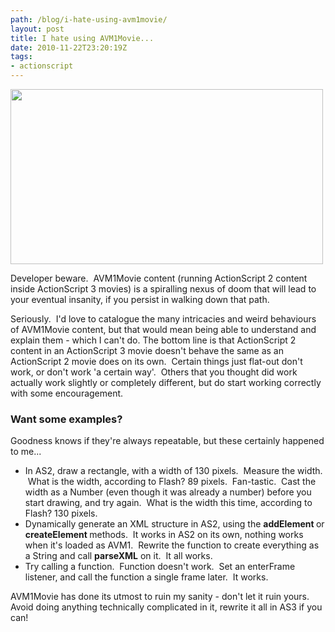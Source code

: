 ```yaml
---
path: /blog/i-hate-using-avm1movie/
layout: post
title: I hate using AVM1Movie...
date: 2010-11-22T23:20:19Z
tags:
- actionscript
---
```


<img class="alignnone size-full wp-image-1263" src="http://uploads.psyked.co.uk/2010/11/avm1movie-hydra.jpg" alt="" width="500" height="280" />

Developer beware.  AVM1Movie content (running ActionScript 2 content inside ActionScript 3 movies) is a spiralling nexus of doom that will lead to your eventual insanity, if you persist in walking down that path.

Seriously.  I'd love to catalogue the many intricacies and weird behaviours of AVM1Movie content, but that would mean being able to understand and explain them - which I can't do. The bottom line is that ActionScript 2 content in an ActionScript 3 movie doesn't behave the same as an ActionScript 2 movie does on its own.  Certain things just flat-out don't work, or don't work 'a certain way'.  Others that you thought did work actually work slightly or completely different, but do start working correctly with some encouragement.
<h3>Want some examples?</h3>
Goodness knows if they're always repeatable, but these certainly happened to me...
<ul>
	<li>In AS2, draw a rectangle, with a width of 130 pixels.  Measure the width.  What is the width, according to Flash? 89 pixels.  Fan-tastic.  Cast the width as a Number (even though it was already a number) before you start drawing, and try again.  What is the width this time, according to Flash? 130 pixels.</li>
	<li>Dynamically generate an XML structure in AS2, using the <strong>addElement </strong>or <strong>createElement </strong>methods.  It works in AS2 on its own, nothing works when it's loaded as AVM1.  Rewrite the function to create everything as a String and call <strong>parseXML</strong> on it.  It all works.</li>
	<li>Try calling a function.  Function doesn't work.  Set an enterFrame listener, and call the function a single frame later.  It works.</li>
</ul>
AVM1Movie has done its utmost to ruin my sanity - don't let it ruin yours.
Avoid doing anything technically complicated in it, rewrite it all in AS3 if you can!